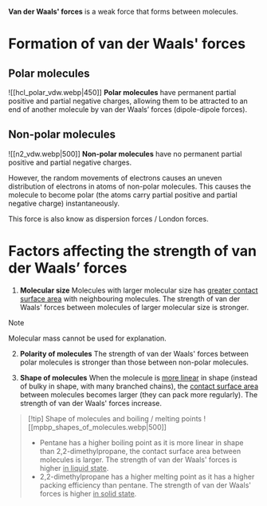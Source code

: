 **Van der Waals' forces** is a weak force that forms between molecules.

# Formation of van der Waals' forces
## Polar molecules
![[hcl_polar_vdw.webp|450]]
**Polar molecules** have permanent partial positive and partial negative charges, allowing them to be attracted to an end of another molecule by van der Waals’ forces (dipole-dipole forces).

## Non-polar molecules
![[n2_vdw.webp|500]]
**Non-polar molecules** have no permanent partial positive and partial negative charges.

However, the random movements of electrons causes an uneven distribution of electrons in atoms of non-polar molecules. This causes the molecule to become polar (the atoms carry partial positive and partial negative charge) instantaneously.

This force is also know as dispersion forces / London forces.

# Factors affecting the strength of van der Waals’ forces
1. **Molecular size**
   Molecules with larger molecular size has <u>greater contact surface area</u> with neighbouring molecules.
   The strength of van der Waals' forces between molecules of larger molecular size is stronger.

> [!note]
> Molecular mass cannot be used for explanation.

2. **Polarity of molecules**
   The strength of van der Waals' forces between polar molecules is stronger than those between non-polar molecules.

3. **Shape of molecules**
   When the molecule is <u>more linear</u> in shape (instead of bulky in shape, with many branched chains), the <u>contact surface area</u> between molecules becomes larger (they can pack more regularly). The strength of van der Waals' forces increase.

> [!tip] Shape of molecules and boiling / melting points
> ![[mpbp_shapes_of_molecules.webp|500]]
> - Pentane has a higher boiling point as it is <span class="hi-green">more linear in shape</span> than 2,2-dimethylpropane, the contact surface area between molecules is larger. The strength of van der Waals' forces is higher <u>in liquid state</u>.
> - 2,2-dimethylpropane has a higher melting point as it has a <span class="hi-green">higher packing efficiency</span> than pentane. The strength of van der Waals' forces is higher <u>in solid state</u>.
